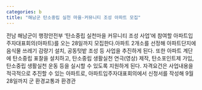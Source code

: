 ```yaml
---
categories: b
title: "해남군 탄소중립 실천 마을·커뮤니티 조성 아파트 모집"
---
```

전남 해남군이 행정안전부 ‘탄소중립 실천마을 커뮤니티 조성 사업’에 참여할 아파트입주자대표회의(아파트)를 오는 28일까지 모집한다.아파트 2개소를 선정해 아파트단지에 음식물 쓰레기 감량기 설치, 공동텃밭 조성 등 사업을 추진하게 된다. 또한 아파트 계단에 탄소중립 표찰을 설치하고, 탄소중립 생활실천 연극(영상) 제작, 탄소포인트제 가입, 탄소중립 생활실천 운동 등을 실시할 수 있도록 지원하게 된다. 자격요건은 사업내용을 적극적으로 추진할 수 있는 아파트로, 아파트입주자대표회의에서 신청서를 작성해 9월 28일까지 군 환경교통과 환경관